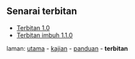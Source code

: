 ---
---

## Senarai terbitan

* [Terbitan 1.0][301]
* [Terbitan imbuh 1.1.0][302]

laman: [utama][0] - [kajian][1] - [panduan][2] - **terbitan**

  [0]: ../index.md
  [1]: ../kajian/index.md
  [2]: ../panduan/index.md
  [301]: 1.0.md
  [302]: 1.1.0.md
